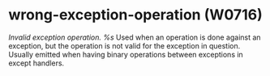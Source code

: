# wrong-exception-operation (W0716)

*Invalid exception operation. %s* Used when an operation is done against
an exception, but the operation is not valid for the exception in
question. Usually emitted when having binary operations between
exceptions in except handlers.
